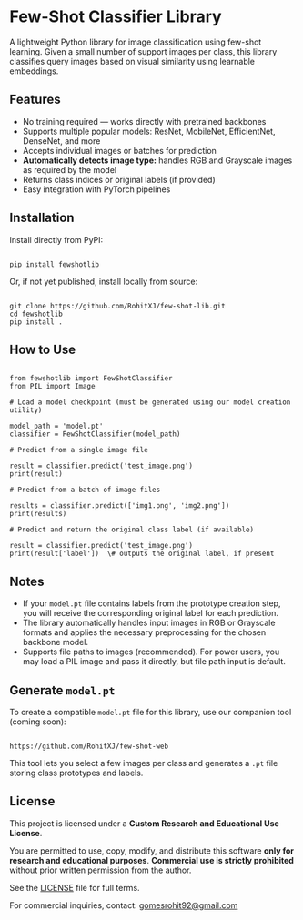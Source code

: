 # Few-Shot Classifier Library

A lightweight Python library for image classification using few-shot learning. Given a small number of support images per class, this library classifies query images based on visual similarity using learnable embeddings.

## Features

- No training required — works directly with pretrained backbones
- Supports multiple popular models: ResNet, MobileNet, EfficientNet, DenseNet, and more
- Accepts individual images or batches for prediction
- **Automatically detects image type:** handles RGB and Grayscale images as required by the model
- Returns class indices or original labels (if provided)
- Easy integration with PyTorch pipelines

## Installation

Install directly from PyPI:

```

pip install fewshotlib

```

Or, if not yet published, install locally from source:

```

git clone https://github.com/RohitXJ/few-shot-lib.git
cd fewshotlib
pip install .

```

## How to Use

```

from fewshotlib import FewShotClassifier
from PIL import Image

# Load a model checkpoint (must be generated using our model creation utility)

model_path = 'model.pt'
classifier = FewShotClassifier(model_path)

# Predict from a single image file

result = classifier.predict('test_image.png')
print(result)

# Predict from a batch of image files

results = classifier.predict(['img1.png', 'img2.png'])
print(results)

# Predict and return the original class label (if available)

result = classifier.predict('test_image.png')
print(result['label'])  \# outputs the original label, if present

```

## Notes

- If your `model.pt` file contains labels from the prototype creation step, you will receive the corresponding original label for each prediction.
- The library automatically handles input images in RGB or Grayscale formats and applies the necessary preprocessing for the chosen backbone model.
- Supports file paths to images (recommended). For power users, you may load a PIL image and pass it directly, but file path input is default.

## Generate `model.pt`

To create a compatible `model.pt` file for this library, use our companion tool (coming soon):

```

https://github.com/RohitXJ/few-shot-web

```

This tool lets you select a few images per class and generates a `.pt` file storing class prototypes and labels.

## License

This project is licensed under a **Custom Research and Educational Use License**.

You are permitted to use, copy, modify, and distribute this software **only for research and educational purposes**. **Commercial use is strictly prohibited** without prior written permission from the author.

See the [LICENSE](./LICENSE.txt) file for full terms.

For commercial inquiries, contact: [gomesrohit92@gmail.com](mailto:gomesrohit92@gmail.com)


